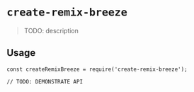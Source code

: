 # `create-remix-breeze`

> TODO: description

## Usage

```
const createRemixBreeze = require('create-remix-breeze');

// TODO: DEMONSTRATE API
```
